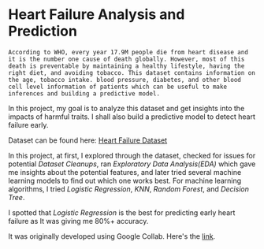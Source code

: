 # Heart Failure Analysis and Prediction

    According to WHO, every year 17.9M people die from heart disease and it is the number one cause of death globally. However, most of this death is preventable by maintaining a healthy lifestyle, having the right diet, and avoiding tobacco. This dataset contains information on the age, tobacco intake. blood pressure, diabetes, and other blood cell level information of patients which can be useful to make inferences and building a predictive model.

In this project, my goal is to analyze this dataset and get insights into the impacts of harmful traits. I shall also build a predictive model to detect heart failure early.

Dataset can be found here: [Heart Failure Dataset](https://www.kaggle.com/andrewmvd/heart-failure-clinical-data?select=heart_failure_clinical_records_dataset.csv)


In this project, at first, I explored through the dataset, checked for issues for potential *Dataset Cleanups*, ran *Exploratory Data Analysis(EDA)* which gave me insights about the potential features, and later tried several machine learning models to find out which one works best. For machine learning algorithms, I tried *Logistic Regression*, *KNN*, *Random Forest*, and *Decision Tree*.

I spotted that *Logistic Regression* is the best for predicting early heart failure as It was giving me 80%+ accuracy.

It was originally developed using Google Collab. Here's the [link](https://colab.research.google.com/drive/1MW8oasAgLFFW0iD2qj6HMhaBaxrnp3dF?usp=sharing).

